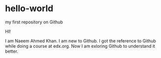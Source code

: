 # hello-world
my first repository on Github

HI!

I am Naeem Ahmed Khan. I am new to Github. I got the reference to Github while doing a course at edx.org. Now I am exloring Github to understand it better.
